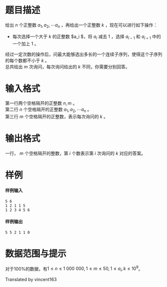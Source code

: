 
# 题目描述

给出 $n$ 个正整数 $a_1,a_2,\cdots a_n$ ，再给出一个正整数 $k$ ，现在可以进行如下操作：

* 每次选择一个大于 $k$ 的正整数 $a_i $，将 $a_i$ 减去 $1$ ，选择 $a_{i-1}$ 和 $a_{i+1}$ 中的一个加上 $1$ 。

经过一定次数的操作后，问最大能够选出多长的一个连续子序列，使得这个子序列的每个数都不小于 $k$ 。  
总共给出 $m$ 次询问，每次询问给出的 $k$ 不同，你需要分别回答。

# 输入格式

第一行两个空格隔开的正整数 $n,m$ 。  
第二行 $n$ 个空格隔开的正整数 $a_1,a_2,\cdots a_n$ 。  
第三行 $m$ 个空格隔开的正整数，表示每次询问的 $k$ 。

# 输出格式

一行， $m$ 个空格隔开的整数，第 $i$ 个数表示第 $i$ 次询问的 $k$ 对应的答案。

# 样例

#### 样例输入
```plain
5 6
1 2 1 1 5
1 2 3 4 5 6
```

#### 样例输出
```plain
5 5 2 1 1 0
```

# 数据范围与提示

对于$100\%$的数据，有$1\le n\le 1\ 000\ 000,1\le m\le 50,1\le a_i,k\le 10^9$。

Translated by vincent163

